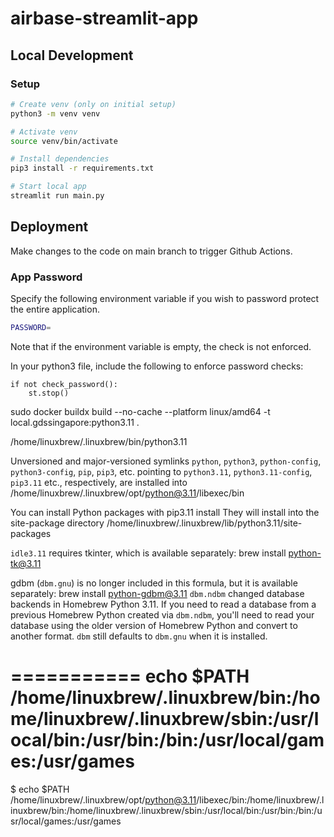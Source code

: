 # airbase-streamlit-app

## Local Development

### Setup
```bash
# Create venv (only on initial setup)
python3 -m venv venv

# Activate venv
source venv/bin/activate

# Install dependencies
pip3 install -r requirements.txt

# Start local app
streamlit run main.py
```

## Deployment

Make changes to the code on main branch to trigger Github Actions.

### App Password

Specify the following environment variable if you wish to password protect the entire application.

```bash
PASSWORD=
```

Note that if the environment variable is empty, the check is not enforced.

In your python3 file, include the following to enforce password checks:

```python3
if not check_password():
    st.stop()
```


sudo docker buildx build --no-cache --platform linux/amd64 -t local.gdssingapore:python3.11 .

  /home/linuxbrew/.linuxbrew/bin/python3.11

Unversioned and major-versioned symlinks `python`, `python3`, `python-config`, `python3-config`, `pip`, `pip3`, etc. pointing to
`python3.11`, `python3.11-config`, `pip3.11` etc., respectively, are installed into
  /home/linuxbrew/.linuxbrew/opt/python@3.11/libexec/bin

You can install Python packages with
  pip3.11 install <package>
They will install into the site-package directory
  /home/linuxbrew/.linuxbrew/lib/python3.11/site-packages

`idle3.11` requires tkinter, which is available separately:
  brew install python-tk@3.11

gdbm (`dbm.gnu`) is no longer included in this formula, but it is available separately:
  brew install python-gdbm@3.11
`dbm.ndbm` changed database backends in Homebrew Python 3.11.
If you need to read a database from a previous Homebrew Python created via `dbm.ndbm`,
you'll need to read your database using the older version of Homebrew Python and convert to another format.
`dbm` still defaults to `dbm.gnu` when it is installed.

===========
echo $PATH
/home/linuxbrew/.linuxbrew/bin:/home/linuxbrew/.linuxbrew/sbin:/usr/local/bin:/usr/bin:/bin:/usr/local/games:/usr/games
===========
$ echo $PATH
/home/linuxbrew/.linuxbrew/opt/python@3.11/libexec/bin:/home/linuxbrew/.linuxbrew/bin:/home/linuxbrew/.linuxbrew/sbin:/usr/local/bin:/usr/bin:/bin:/usr/local/games:/usr/games